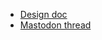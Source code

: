 - [Design doc](https://docs.google.com/document/d/1mefy54LJFRIH73Aw7V_R9Xm2GmEGeyJ_FRjtXffYU38)
- [Mastodon thread](https://androiddev.social/@zachklipp/109326781860500334)
